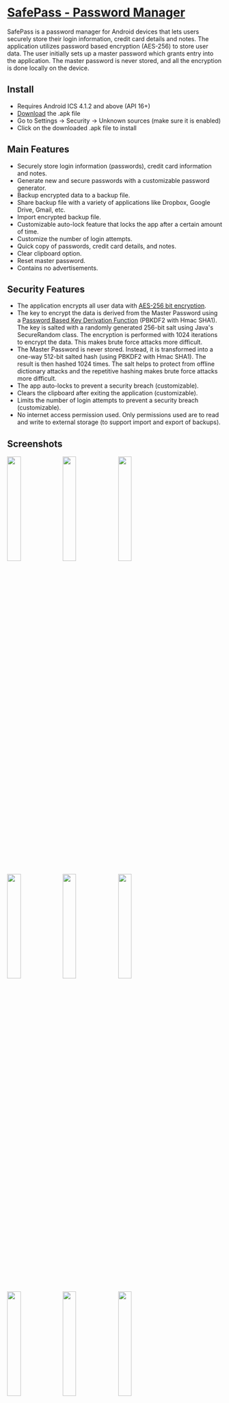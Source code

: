 <a href="http://stcode09.github.io/safepass/" >SafePass - Password Manager</a>
========

SafePass is a password manager for Android devices that lets users securely store their login information, credit card details and notes. The application utilizes password based encryption (AES-256) to store user data. The user initially sets up a master password which grants entry into the application. The master password is never stored, and all the encryption is done locally on the device.

<h2> Install </h2>
<ul>
<li>Requires Android ICS 4.1.2 and above (API 16+) </li>
<li> <a href="https://github.com/stcode09/safepass/blob/master/SafePass.apk?raw=true">Download</a> the .apk file </li>
<li> Go to Settings -> Security -> Unknown sources (make sure it is enabled) </li>
<li> Click on the downloaded .apk file to install </li>
</ul>

<h2>Main Features</h2>
<ul>
<li>Securely store login information (passwords), credit card information and notes. </li>
<li>Generate new and secure passwords with a customizable password generator. </li>
<li>Backup encrypted data to a backup file. </li>
<li>Share backup file with a variety of applications like Dropbox, Google Drive, Gmail, etc. </li>
<li>Import encrypted backup file. </li>
<li>Customizable auto-lock feature that locks the app after a certain amount of time. </li>
<li>Customize the number of login attempts. </li>
<li>Quick copy of passwords, credit card details, and notes. </li>
<li>Clear clipboard option. </li>
<li>Reset master password. </li>
<li>Contains no advertisements. </li>
</ul>
 
<h2>Security Features</h2>
<ul>
<li>The application encrypts all user data with <a href="http://en.wikipedia.org/wiki/Advanced_Encryption_Standard">AES-256 bit encryption</a>. </li>
<li>The key to encrypt the data is derived from the Master Password using a <a href="http://en.wikipedia.org/wiki/PBKDF2">Password Based Key Derivation Function</a> (PBKDF2 with Hmac SHA1). The key is salted with a randomly generated 256-bit salt using Java's SecureRandom class. The encryption is performed with 1024 iterations to encrypt the data. This makes brute force attacks more difficult. </li>
<li>The Master Password is never stored. Instead, it is transformed into a one-way 512-bit salted hash (using PBKDF2 with Hmac SHA1). The result is then hashed 1024 times. The salt helps to protect from offline dictionary attacks and the repetitive hashing makes brute force attacks more difficult. </li>
<li>The app auto-locks to prevent a security breach (customizable). </li>
<li>Clears the clipboard after exiting the application (customizable). </li>
<li>Limits the number of login attempts to prevent a security breach (customizable). </li>
<li>No internet access permission used. Only permissions used are to read and write to external storage (to support import and export of backups). </li>
</ul>

<h2> Screenshots </h2>

<img src="https://raw.githubusercontent.com/stcode09/safepass/master/screens/Screenshot_2014-10-12-22-16-31.png" width="25%" height="25%"/>
<img src="https://raw.githubusercontent.com/stcode09/safepass/master/screens/Screenshot_2014-10-12-22-17-50.png" width="25%" height="25%"/>
<img src="https://raw.githubusercontent.com/stcode09/safepass/master/screens/Screenshot_2014-10-12-22-21-23.png" width="25%" height="25%"/>
<img src="https://raw.githubusercontent.com/stcode09/safepass/master/screens/Screenshot_2014-10-12-22-19-26.png" width="25%" height="25%"/>
<img src="https://raw.githubusercontent.com/stcode09/safepass/master/screens/Screenshot_2014-10-12-22-21-38.png" width="25%" height="25%"/>
<img src="https://raw.githubusercontent.com/stcode09/safepass/master/screens/Screenshot_2014-10-12-22-20-52.png" width="25%" height="25%"/>
<img src="https://raw.githubusercontent.com/stcode09/safepass/master/screens/Screenshot_2014-10-12-22-21-54.png" width="25%" height="25%"/>
<img src="https://raw.githubusercontent.com/stcode09/safepass/master/screens/Screenshot_2014-10-12-22-22-16.png" width="25%" height="25%"/>
<img src="https://raw.githubusercontent.com/stcode09/safepass/master/screens/Screenshot_2014-10-12-22-22-53.png" width="25%" height="25%"/>
<img src="https://raw.githubusercontent.com/stcode09/safepass/master/screens/Screenshot_2014-10-12-22-23-19.png" width="25%" height="25%"/>
<img src="https://raw.githubusercontent.com/stcode09/safepass/master/screens/Screenshot_2014-10-12-22-42-59.png" width="25%" height="25%"/>
<img src="https://raw.githubusercontent.com/stcode09/safepass/master/screens/Screenshot_2014-10-12-22-42-06.png" width="25%" height="25%"/>

<h2>Frequently Asked Questions (FAQ)</h2>
<ol>
<li><a href="#q1">How do I navigate within the application?</a></li>
<li><a href="#q2">How do I add a login, wallet or note entry?</a></li>
<li><a href="#q3">How do I delete a login, wallet or note entry?</a></li>
<li><a href="#q4">How do I copy data from a login, wallet or note entry?</a></li>
<li><a href="#q5">How do I edit data of a login, wallet or note entry?</a></li>
<li><a href="#q6">How do I generate a new password?</a></li>
<li><a href="#q7">How do I change the password generator settings?</a></li>
<li><a href="#q8">How do I clear the clipboard?</a></li>
<li><a href="#q9">How do I customize the number of login attempts?</a></li>
<li><a href="#q10">How do I customize the auto-lock timeout?</a></li>
<li><a href="#q11">How do I change/reset the Master Password?</a></li>
<li><a href="#q12">How do I backup my data?</a></li>
<li><a href="#q13">How do I import from a backup file?</a></li>
<li><a href="#q14">How do I share my backup file?</a></li>
<li><a href="#q15">Where is my backup file located?</a></li>
<li><a href="#q16">Why do I get the message "No backup folder found. Cannot export" when trying to export?</a></li>
<li><a href="#q17">Why do I get the message "No backup file found" when trying to import?</a></li>
<li><a href="#q18">Why don't I see any data when importing from a backup?</a></li>
<li><a href="#q19">Where is my Master Password stored?</a></li>
<li><a href="#q20">I forgot my Master Password. How can I recover it?</a></li>
<li><a href="#q21">What encryption scheme is used, and how secure is my data?</a></li>
</ol>

<ol>
<li name="q1"><b>How do I navigate within the application?</b><br>
To navigate within the application, simply swipe left or right.
</li>
<li name="q2"><b>How do I add a login, wallet or note entry?</b><br>
To add an entry, navigate to the particular tab and tap on the add icon (located on the upper right hand corner).
</li>
<li name="q3"><b>How do I delete a login, wallet or note entry?</b><br>
To delete an entry, navigate to the particular tab and long click on the desired entry. A delete icon will appear on the upper right hand corner of the screen. You can select multiple entries and then tap the delete icon.
</li>
<li name="q4"><b>How do I copy data from a login, wallet or note entry?</b><br>
To quickly copy data from an entry, tap on the clipboard icon of the desired entry. To access the advanced copy menu, long-click on the clipboard icon of the desired entry. 
</li>
<li name="q5"><b>How do I edit data of a login, wallet or note entry?</b><br>
To edit an entry, tap on the edit icon located on the right hand corner of the desired entry.
</li>
<li name="q6"><b>How do I generate a new password?</b><br>
To generate a new password, tap on the generate icon located to the right of the password field. To access the quick settings for the password generator, long-click on the generate icon and select the desired settings. These settings inherit from the main password generator options located in the settings menu.
</li>
<li name="q7"><b>How do I change the password generator settings?</b><br>
There are two ways to change the password generator settings. One option is to go to the Settings menu and selecting the desired options under "Password Generator" (these settings are applied to all passwords). Another way is to long-click on the generate password icon located to the right of the password field (these settings apply only to the current password, and inherit from the main settings). 
</li>
<li name="q8"><b>How do I clear the clipboard?</b><br>
To clear the clipboard, tap on the expand icon on the taskbar. A drop-down menu will appear. Then, tap on "Clear Clipboard". The application can also clear the clipboard automatically when it exits. To enable this, go to the Settings menu and make sure "Clear Clipboard" is enabled.
</li>
<li name="q9"><b>How do I customize the number of login attempts?</b><br>
To customize the number of login attempts, go to the Settings menu and tap on "Login Attempts".
</li>
<li name="q10"><b>How do I customize the auto-lock timeout?</b><br>
To customize the number auto-lock timeout, go to the Settings menu and tap on "Auto-lock Timeout".
</li>
<li name="q11"><b>How do I change/reset the Master Password?</b><br>
To change/reset the Master Password, tap on the expand icon on the taskbar. A drop-down menu will appear. Then, tap on "Reset Password".
</li>
<li name="q12"><b>How do I backup my data?</b><br>
To backup your data, tap on the expand icon on the taskbar. A drop-down menu will appear. Then, tap on "Export Backup". This will write an encrypted backup file to your primary storage destination (either internal storage, or SD Card).
</li>
<li name="q13"><b>How do I import from a backup file?</b><br>
To import your data, tap on the expand icon on the taskbar. A drop-down menu will appear. Then, tap on "Import Backup". Next, enter the password associated with the backup file and tap "Import".
</li>
<li name="q14"><b>How do I share my backup file?</b><br>
To share your backup file, click on "Export Backup". After a successful export, a "Share File" dialog box will appear. Select the desired application from the dialog box.
</li>
<li name="q15"><b>Where is my backup file located?</b><br>
To view the location of your backup file, go to the Settings menu and navigate to the "About" section. You will see your backup file location under "Backup Location".
</li>
<li name="q16"><b>Why do I get the message "No backup folder found. Cannot export." when trying to export?</b><br>
This message appears when the application cannot find your primary storage destination. It may be caused because your primary storage destination is either full, or temporarily un-mounted. 
</li>
<li name="q17"><b>Why do I get the message "No backup file found" when trying to import?</b><br>
This message appears when the application cannot find your a backup file in the primary storage destination. To import from a backup, place the backup file named "backup.crypt" under the "SafePass" folder in your primary storage destination. If no such folder exists, then please create one manually. (A file browser will be added in the next release). 
</li>
<li name="q18"><b>Why don't I see any data when importing from a backup?</b><br>
This could occur because the password you entered while importing may be incorrect. Please ensure that the password entered when importing from a backup is the one associated with that backup file. 
</li>
<li name="q19"><b>Where is my Master Password stored?</b><br>
Your master password is never stored. Only you know your master password. 
</li>
<li name="q20"><b>I forgot my Master Password. How can I recover it?</b><br>
Sorry, your Master Password cannot be recovered at this time. This is to ensure data security, so be sure to remember your Master Password. (Future versions will include a recovery option). 
</li>
<li name="q21"><b>What encryption scheme is used, and how secure is my data?</b><br>
Your data is ecnrypted using <a href="http://en.wikipedia.org/wiki/Advanced_Encryption_Standard">AES-256 bit encryption</a> (Advanced Encryption Standard). This encryption standard is adopted by the U.S. government and is used worldwide. The key to encrypt the data is derived from the Master Password using a Password Based Key Derivation Function (PBKDF2 with Hmac SHA1). The key is salted with a randomly generated 256-bit salt using Java's SecureRandom class. The encryption is performed with 1024 iterations to encrypt the data. This makes brute force attacks more difficult.
</li>
</ol>


